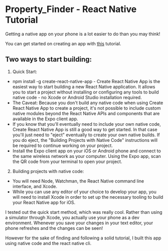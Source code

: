 # Property_Finder - React Native Tutorial

Getting a native app on your phone is a lot easier to do than you may think!

You can get started on creating an app with [this](https://www.raywenderlich.com/165140/react-native-tutorial-building-ios-android-apps-javascript) tutorial.

## Two ways to start building:
1. Quick Start:
- npm install -g create-react-native-app - Create React Native App is the easiest way to start building a new React Native application. It allows you to start a project without installing or configuring any tools to build native code - no Xcode or Android Studio installation required. 
- The Caveat: Because you don't build any native code when using Create React Native App to create a project, it's not possible to include custom native modules beyond the React Native APIs and components that are available in the Expo client app.
- If you know that you'll eventually need to include your own native code, Create React Native App is still a good way to get started. In that case you'll just need to "eject" eventually to create your own native builds. If you do eject, the "Building Projects with Native Code" instructions will be required to continue working on your project.
- Install the Expo client app on your iOS or Android phone and connect to the same wireless network as your computer. Using the Expo app, scan the QR code from your terminal to open your project.

2. Building projects with native code:
- You will need Node, Watchman, the React Native command line interface, and Xcode.
- While you can use any editor of your choice to develop your app, you will need to install Xcode in order to set up the necessary tooling to build your React Native app for iOS.

I tested out the quick start method, which was really cool. Rather than using a simulator through Xcode, you actually use your phone as a dev environment.
Whenever you save your changes in your text editor, your phone refreshes and the changes can be seen!

However for the sake of finding and following a solid tutorial, I built this app using native code and the react native cli.
